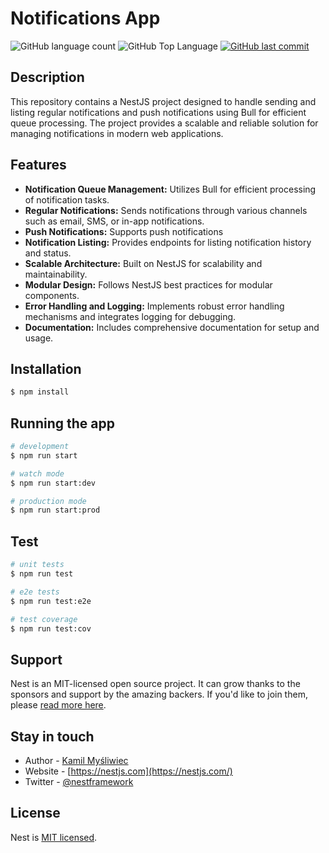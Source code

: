# Notifications App

<p>
  <img alt="GitHub language count" src="https://img.shields.io/github/languages/count/leandrolid/notifications-app?color=6E40C9&style=flat-square">
  <img alt="GitHub Top Language" src="https://img.shields.io/github/languages/top/leandrolid/notifications-app?color=6E40C9&style=flat-square">
  <a href="https://github.com/leandrolid/notifications-app/commits/main">
    <img alt="GitHub last commit" src="https://img.shields.io/github/last-commit/leandrolid/notifications-app?color=6E40C9&style=flat-square">
  </a>
</p>

## Description

This repository contains a NestJS project designed to handle sending and listing regular notifications and push notifications using Bull for efficient queue processing. The project provides a scalable and reliable solution for managing notifications in modern web applications.

## Features

- **Notification Queue Management:** Utilizes Bull for efficient processing of notification tasks.
- **Regular Notifications:** Sends notifications through various channels such as email, SMS, or in-app notifications.
- **Push Notifications:** Supports push notifications
- **Notification Listing:** Provides endpoints for listing notification history and status.
- **Scalable Architecture:** Built on NestJS for scalability and maintainability.
- **Modular Design:** Follows NestJS best practices for modular components.
- **Error Handling and Logging:** Implements robust error handling mechanisms and integrates logging for debugging.
- **Documentation:** Includes comprehensive documentation for setup and usage.

## Installation

```bash
$ npm install
```

## Running the app

```bash
# development
$ npm run start

# watch mode
$ npm run start:dev

# production mode
$ npm run start:prod
```

## Test

```bash
# unit tests
$ npm run test

# e2e tests
$ npm run test:e2e

# test coverage
$ npm run test:cov
```

## Support

Nest is an MIT-licensed open source project. It can grow thanks to the sponsors and support by the amazing backers. If you'd like to join them, please [read more here](https://docs.nestjs.com/support).

## Stay in touch

- Author - [Kamil Myśliwiec](https://kamilmysliwiec.com)
- Website - [https://nestjs.com](https://nestjs.com/)
- Twitter - [@nestframework](https://twitter.com/nestframework)

## License

Nest is [MIT licensed](LICENSE).
